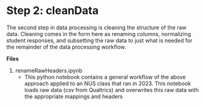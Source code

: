 # Step 2: cleanData

The second step in data processing is cleaning the structure of the raw data. Cleaning comes in the form here as renaming columns, normalizing student responses, and subsetting the raw data to just what is needed for the remainder of the data processing workflow.

**Files** 

1. renameRawHeaders.ipynb
    - This python notebook contains a general workflow of the above approach applied to an NUS class that ran in 2023. This notebook loads raw data (csv from Qualtrics) and overwrites this raw data with the appropriate mappings and headers
